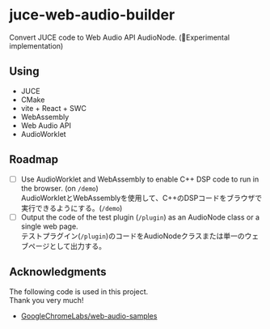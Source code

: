 # juce-web-audio-builder
Convert JUCE code to Web Audio API AudioNode. (🧪Experimental implementation)

## Using
- JUCE
- CMake
- vite + React + SWC
- WebAssembly
- Web Audio API
- AudioWorklet

## Roadmap

- [ ] Use AudioWorklet and WebAssembly to enable C++ DSP code to run in the browser. (on `/demo`)  
AudioWorkletとWebAssemblyを使用して、C++のDSPコードをブラウザで実行できるようにする。(`/demo`)
- [ ] Output the code of the test plugin (`/plugin`) as an AudioNode class or a single web page.  
  テストプラグイン(`/plugin`)のコードをAudioNodeクラスまたは単一のウェブページとして出力する。

## Acknowledgments
The following code is used in this project.  
Thank you very much!  

- [GoogleChromeLabs/web-audio-samples](https://github.com/GoogleChromeLabs/web-audio-samples)
